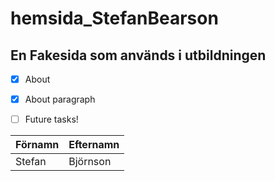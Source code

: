 # hemsida_StefanBearson

## En Fakesida som används i utbildningen

- [x] About
- [x] About paragraph
- [ ] Future tasks!


Förnamn | Efternamn
----|-----
Stefan|Björnson